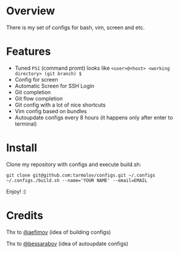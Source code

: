 Overview
=========================
There is my set of configs for bash, vim, screen and etc.

Features
=========================
  * Tuned `PS1` (command promt) looks like `<user>@<host> <working directory> (git branch) $`
  * Config for screen
  * Automatic Screen for SSH Login
  * Git completion
  * Git flow completion
  * Git config with a lot of nice shortcuts
  * Vim config based on bundles
  * Autoupdate configs every 8 hours (it happens only after enter to terminal)

Install
=========================
Clone my repository with configs and execute build.sh:

    git clone git@github.com:tarmolov/configs.git ~/.configs
    ~/.configs./build.sh --name='YOUR NAME' --email=EMAIL

Enjoy! :)

Credits
=========================
Thx to [@aefimov](https://twitter.com/#!/aefimov_box) (idea of building configs)

Thx to [@bessarabov](https://twitter.com/#!/bessarabov) (idea of autoupdate configs)
